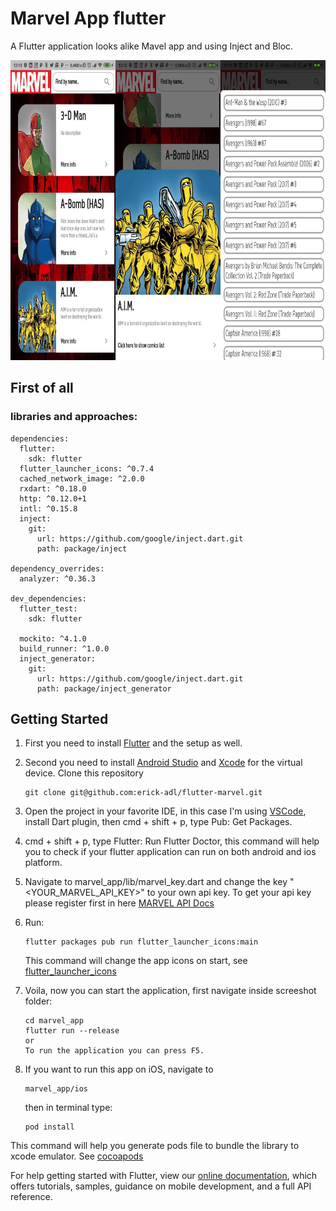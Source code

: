 # Marvel App flutter

A Flutter application looks alike Mavel app and using Inject and Bloc.

<img height="480px" src="https://github.com/erick-adl/marvel_app_flutter/blob/master/screenshot/sc.jpg">

## First of all
### libraries and approaches:
```
dependencies:
  flutter:
    sdk: flutter
  flutter_launcher_icons: ^0.7.4
  cached_network_image: ^2.0.0
  rxdart: ^0.18.0
  http: ^0.12.0+1
  intl: ^0.15.8
  inject:
    git:
      url: https://github.com/google/inject.dart.git
      path: package/inject

dependency_overrides:
  analyzer: ^0.36.3

dev_dependencies:
  flutter_test:
    sdk: flutter

  mockito: ^4.1.0 
  build_runner: ^1.0.0
  inject_generator:
    git:
      url: https://github.com/google/inject.dart.git
      path: package/inject_generator
```


## Getting Started

1. First you need to install [Flutter](https://flutter.dev/docs/get-started/install) and the setup as well.
2. Second you need to install [Android Studio](https://developer.android.com/studio/install) and [Xcode](https://developer.apple.com/xcode/) for the virtual device.
    Clone this repository
    ```
    git clone git@github.com:erick-adl/flutter-marvel.git
    ```
3. Open the project in your favorite IDE, in this case I'm using [VSCode](https://code.visualstudio.com/), install Dart plugin, then 
    cmd + shift + p, type Pub: Get Packages.
4. cmd + shift + p, type Flutter: Run Flutter Doctor, this command will help you to check if your flutter application can run on both android and ios platform.
5. Navigate to marvel_app/lib/marvel_key.dart and change the key "<YOUR_MARVEL_API_KEY>" to your own api key. To get your api key please register first in here [MARVEL API Docs](https://developer.marvel.com/docs#!/public/getCreatorCollection_get_0)
6. Run: 
    ```
    flutter packages pub run flutter_launcher_icons:main
    ```
   This command will change the app icons on start, see [flutter_launcher_icons](https://pub.dartlang.org/packages/flutter_launcher_icons)
7. Voila, now you can start the application, first navigate inside screeshot folder:
    ```
    cd marvel_app
    flutter run --release
    or 
    To run the application you can press F5.

    ```

8. If you want to run this app on iOS, navigate to 
    ```
    marvel_app/ios
    ```
    then in terminal type: 
    ```
    pod install
    ```
This command will help you generate pods file to bundle the library to xcode emulator. See [cocoapods](https://cocoapods.org/)

For help getting started with Flutter, view our 
[online documentation](https://flutter.io/docs), which offers tutorials, 
samples, guidance on mobile development, and a full API reference.



